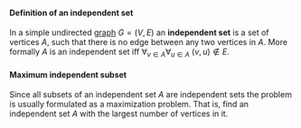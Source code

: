 #### Definition of an independent set

In a simple undirected [graph](graph) $G = (V, E)$ an **independent set** is a set of vertices $A$, such that there is no edge between any two vertices in $A$. More formally $A$ is an independent set iff $\forall_{v \in A} \forall_{u \in A}\ (v, u) \notin E$.

#### Maximum independent subset

Since all subsets of an independent set $A$ are independent sets the problem is usually formulated as a maximization problem. That is, find an independent set $A$ with the largest number of vertices in it.